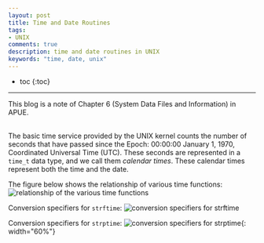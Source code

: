 ```yaml
---
layout: post
title: Time and Date Routines
tags:
- UNIX
comments: true
description: time and date routines in UNIX
keywords: "time, date, unix"
---
```


* toc
{:toc}
---

This blog is a note of Chapter 6 (System Data Files and Information) in APUE.
<br><br>

The basic time service provided by the UNIX kernel counts the number of seconds that have passed since the Epoch: 00:00:00 January 1, 1970, Coordinated Universal Time (UTC). These seconds are represented in a `time_t` data type, and we call them *calendar times*. These calendar times represent both the time and the date.

The figure below shows the relationship of various time functions:
![relationship of the various time functions]({{site.baseurl}}/images/relationship_of_time_functions.png)

Conversion specifiers for `strftime`:
![conversion specifiers for strftime]({{site.baseurl}}/images/conversion_specifiers_for_strftime.png)

Conversion specifiers for `strptime`:
![conversion specifiers for strptime]({{site.baseurl}}/images/conversion_specifiers_for_strptime.png){: width="60%"}
